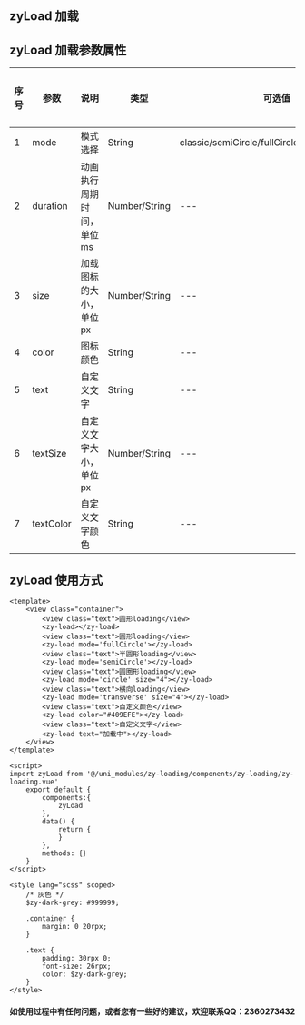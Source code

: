 ## zyLoad 加载

## zyLoad 加载参数属性
|序号	|参数		|说明						|类型			|可选值											|默认值	|是否必须	|
|---	| ---		| ---						| ---			| ---											| ---	| ---		|
|1		|mode		|模式选择					|String			|classic/semiCircle/fullCircle/circle/transverse|classic|√			|
|2		|duration	|动画执行周期时间，单位ms	|Number/String	|---											|1200	|√			|
|3		|size		|加载图标的大小，单位px		|Number/String	|---											|12		|√			|
|4		|color		|图标颜色					|String			|---											|#999999|√			|
|5		|text		|自定义文字					|String			|---											|---	|×			|
|6		|textSize	|自定义文字大小，单位px		|Number/String	|---											|12		|×			|
|7		|textColor	|自定义文字颜色				|String			|---											|#999999|×			|

## zyLoad 使用方式
```
<template>
	<view class="container">
		<view class="text">圆形loading</view>
		<zy-load></zy-load>
		<view class="text">圆形loading</view>
		<zy-load mode='fullCircle'></zy-load>
		<view class="text">半圆形loading</view>
		<zy-load mode='semiCircle'></zy-load>
		<view class="text">圆圈形loading</view>
		<zy-load mode='circle' size="4"></zy-load>
		<view class="text">横向loading</view>
		<zy-load mode='transverse' size="4"></zy-load>
		<view class="text">自定义颜色</view>
		<zy-load color="#409EFE"></zy-load>
		<view class="text">自定义文字</view>
		<zy-load text="加载中"></zy-load>
	</view>
</template>

<script>
import zyLoad from '@/uni_modules/zy-loading/components/zy-loading/zy-loading.vue'
	export default {
		components:{
			zyLoad
		},
		data() {
			return {
			}
		},
		methods: {}
	}
</script>

<style lang="scss" scoped>
	/* 灰色 */
	$zy-dark-grey: #999999;

	.container {
		margin: 0 20rpx;
	}

	.text {
		padding: 30rpx 0;
		font-size: 26rpx;
		color: $zy-dark-grey;
	}
</style>

```
#### 如使用过程中有任何问题，或者您有一些好的建议，欢迎联系QQ：2360273432 
